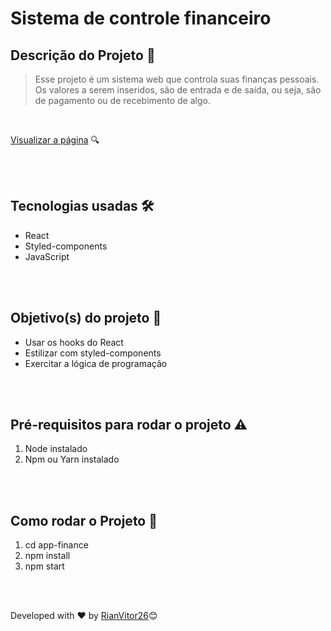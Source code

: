# Sistema de controle financeiro

## Descrição do Projeto 📌
>Esse projeto é um sistema web que controla suas finanças pessoais. Os valores a serem inseridos, são de entrada e de saída, ou seja, são de pagamento ou de recebimento de algo. 
>
<br>

[Visualizar a página](https://github.com/RianVitor26/FinanceControlSystem-React) 🔍

<br>
<br>


## Tecnologias usadas 🛠 

* React
* Styled-components
* JavaScript

<br>
<br>

## Objetivo(s) do projeto 🎯
- Usar os hooks do React
- Estilizar com styled-components
- Exercitar a lógica de programação

<br>
<br>

## Pré-requisitos para rodar o projeto ⚠️
1. Node instalado
2. Npm ou Yarn instalado

<br>
<br>

## Como rodar o Projeto 🔑
1. cd app-finance
2. npm install
3. npm start

<br>
<br>

Developed with ❤️ by [RianVitor26](https://github.com/RianVitor26)😊

